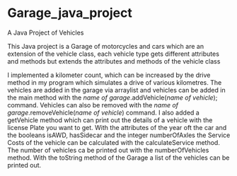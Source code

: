 # Garage_java_project
A Java Project of Vehicles

This Java project is a Garage of motorcycles and cars which are an extension of the vehicle class, each vehicle type gets different attributes and methods but extends the attributes and methods of the vehicle class

I implemented a kilometer count, which can be increased by the drive method in my program which simulates a drive of various kilometres.
The vehicles are added in the garage via arraylist and vehicles can be added in the main method with the *name of garage*.addVehicle(*name of vehicle*); command. Vehicles can also be removed with the *name of garage*.removeVehicle(*name of vehicle*) command.
I also added a getVehicle method which can print out the details of a vehicle with the license Plate you want to get.
With the attributes of the year oft the car and the booleans isAWD, hasSidecar and the integer numberOfAxles the Service Costs of the vehicle can be calculated with the calculateService method.
The number of vehicles ca be printed out with the numberOfVehicles method.
With the toString method of the Garage a list of the vehicles can be printed out.
